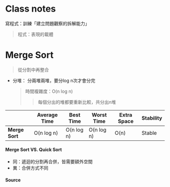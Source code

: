 # Class notes
寫程式：訓練「建立問題觀察的拆解能力」
  > 程式：表現的載體

# Merge Sort
> 從分割中再整合
- 分堆： 分兩堆兩堆，要分log n次才會分完
  > 時間複雜度：O(n log n)
  >> 每個分出的堆都要重新比較，共分出n堆

| | Average Time | Best Time | Worst Time | Extra Space | Stability |
| --- | --- | --- | --- | --- | --- |
|**Merge Sort**| O(n log n) | O(n log n) | O(n log n) | O(n) | Stable |

#### Merge Sort VS. Quick Sort
- 同：遞迴的分割再合併，皆需要額外空間
- 異：合併方式不同

#### Source
